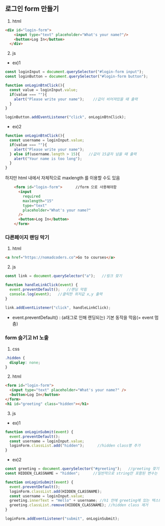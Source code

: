 ## 로그인 form 만들기

1) html

```html
<div id="login-form">
    <input type="text" placeholder="What's your name?"/>
    <button>Log In</button>
  </div>
```

2) js
  * ex)1

```javaScript
const loginInput = document.querySelector("#login-form input");
const loginButton = document.querySelector("#login-form button");

function onLoginBtnClick(){
  const value = loginInput.value;
  if(value === ""){
    alert("Please write your name");    //값이 비어져있을 때 출력
  }
}

loginButton.addEventListener("click", onLoginBtnClick);
```

  * ex)2

```javaScript
function onLoginBtnClick(){
  const username = loginInput.value;
  if(value === ""){
    alert("Please write your name");
  } else if(username.length > 15){    //값이 15글자 넘을 때 출력
    alert("Your name is too long");
  }
}
```

 하지만 html 내에서 자체적으로 maxlength 를 이용할 수도 있음
```html
    <form id="login-form">      //form 으로 사용해야함
      <input
        required
        maxlength="15"
        type="text"
        placeholder="What's your name?"
      />
      <button>Log In</button>
    </form>
```

### 다른페이지 랜딩 막기

1. html
```html
<a href="https://nomadcoders.co">Go to courses</a>
```

2. js
```javaScript
const link = document.querySelector("a");   //링크 찾기

function handleLinkClick(event) {
  event.preventDefault();   //랜딩 막힘
  console.log(event);   //클릭한 위치값 x,y 출력
}

link.addEventListener("click", handleLinkClick);
```
- event.preventDefault() : (a태그로 인해 랜딩되는) 기본 동작을 막음(= event 멈춤)

### form 숨기고 h1 노출

1. css
```css
.hidden {
  display: none;
}
```

2. html
```html
<form id="login-form">
  <input type="text" placeholder="What's your name?" />
  <button>Log In</button>
</form>
<h1 id="greeting" class="hidden"></h1>
```

3. js
* ex)1
```javaScript
function onLoginSubmit(event) {
  event.preventDefault();
  const username = loginInput.value;
  loginForm.classList.add("hidden");      //hidden class명 추가
}
```

* ex)2
```javaScript
const greeting = document.querySelector("#greeting");   //greeting 찾기
const HIDDEN_CLASSNAME = "hidden";      //일반적으로 string만 포함된 변수는 대문자로 표기

function onLoginSubmit(event) {
  event.preventDefault();
  loginForm.classList.add(HIDDEN_CLASSNAME);
  const username = loginInput.value;
  greeting.innerText = "Hello" + username; //h1 안에 greeting에 있는 텍스트 추가
  greeting.classList.remove(HIDDEN_CLASSNAME); //hidden class 제거
}

loginForm.addEventListener("submit", onLoginSubmit);
```

